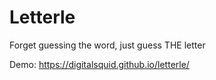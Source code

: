 # Letterle

Forget guessing the word, just guess THE letter

Demo: https://digitalsquid.github.io/letterle/
